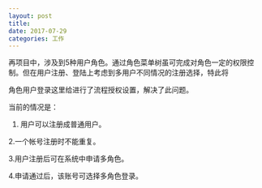 ```yaml
---
layout: post
title: 
date: 2017-07-29
categories: 工作
---
```


再项目中，涉及到5种用户角色。通过角色菜单树虽可完成对角色一定的权限控制。但在用户注册、登陆上考虑到多用户不同情况的注册选择，特此将

角色用户登录这里给进行了流程授权设置，解决了此问题。

当前的情况是：

1. 用户可以注册成普通用户。

2.一个帐号注册时不能重复。

3.用户注册后可在系统中申请多角色。

4.申请通过后，该账号可选择多角色登录。



